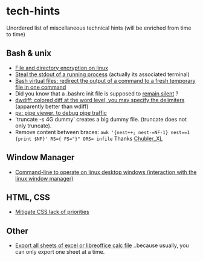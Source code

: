 # tech-hints
Unordered list of miscellaneous technical hints (will be enriched from time to time)

## Bash & unix

- [File and directory encryption on linux](linux_encryption.md)
- [Steal the stdout of a running process](linux_steal_other_process_terminal_stdout) (actually its associated terminal)
- [Bash virtual files: redirect the output of a command to a fresh temporary file in one command](bash_virtual_file.md)
- Did you know that a .bashrc init file is supposed to [remain silent](https://stackoverflow.com/questions/12440287/scp-doesnt-work-when-echo-in-bashrc) ?
- [dwdiff: colored diff at the word level, you may specify the delimiters](https://linux.die.net/man/1/dwdiff) (apparently better than wdiff)
- [pv: pipe viewer, to debug pipe traffic](https://catonmat.net/unix-utilities-pipe-viewer)
- 'truncate -s 4G dummy' creates a big dummy file. (truncate does not only truncate).
- Remove content between braces: `awk '{nest++; nest-=NF-1} nest==1 {print $NF}' RS={ FS="}" ORS= infile`
  Thanks [Chubler_XL](https://www.unix.com/shell-programming-and-scripting/279239-how-remove-text-between-all-curly-brackets-text-file.html?posted=1#post303019848)

## Window Manager

- [Command-line to operate on linux desktop windows (interaction with the linux window manager)](wm_command_line_operations.md)

## HTML, CSS

- [Mitigate CSS lack of priorities](css_priority.md) 

## Other

- [Export all sheets of excel or libreoffice calc file](exportcsv.md) ..because usually, you can only export one sheet at a time.
